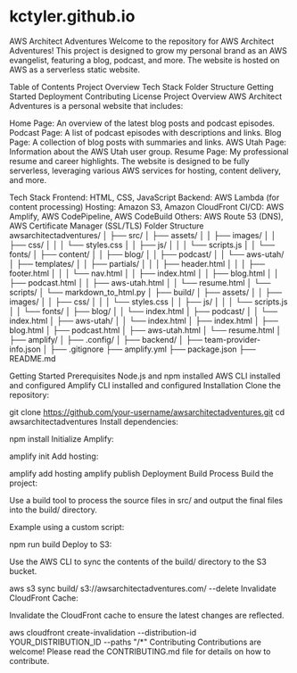 # kctyler.github.io

AWS Architect Adventures
Welcome to the repository for AWS Architect Adventures! This project is designed to grow my personal brand as an AWS evangelist, featuring a blog, podcast, and more. The website is hosted on AWS as a serverless static website.

Table of Contents
Project Overview
Tech Stack
Folder Structure
Getting Started
Deployment
Contributing
License
Project Overview
AWS Architect Adventures is a personal website that includes:

Home Page: An overview of the latest blog posts and podcast episodes.
Podcast Page: A list of podcast episodes with descriptions and links.
Blog Page: A collection of blog posts with summaries and links.
AWS Utah Page: Information about the AWS Utah user group.
Resume Page: My professional resume and career highlights.
The website is designed to be fully serverless, leveraging various AWS services for hosting, content delivery, and more.

Tech Stack
Frontend: HTML, CSS, JavaScript
Backend: AWS Lambda (for content processing)
Hosting: Amazon S3, Amazon CloudFront
CI/CD: AWS Amplify, AWS CodePipeline, AWS CodeBuild
Others: AWS Route 53 (DNS), AWS Certificate Manager (SSL/TLS)
Folder Structure
awsarchitectadventures/ │ ├── src/ │ ├── assets/ │ │ ├── images/ │ │ ├── css/ │ │ │ └── styles.css │ │ ├── js/ │ │ │ └── scripts.js │ │ └── fonts/ │ ├── content/ │ │ ├── blog/ │ │ ├── podcast/ │ │ └── aws-utah/ │ ├── templates/ │ │ ├── partials/ │ │ │ ├── header.html │ │ │ ├── footer.html │ │ │ └── nav.html │ │ ├── index.html │ │ ├── blog.html │ │ ├── podcast.html │ │ ├── aws-utah.html │ │ └── resume.html │ └── scripts/ │ └── markdown_to_html.py │ ├── build/ │ ├── assets/ │ │ ├── images/ │ │ ├── css/ │ │ │ └── styles.css │ │ ├── js/ │ │ │ └── scripts.js │ │ └── fonts/ │ ├── blog/ │ │ └── index.html │ ├── podcast/ │ │ └── index.html │ ├── aws-utah/ │ │ └── index.html │ ├── index.html │ ├── blog.html │ ├── podcast.html │ ├── aws-utah.html │ └── resume.html │ ├── amplify/ │ ├── .config/ │ ├── backend/ │ ├── team-provider-info.json │ ├── .gitignore ├── amplify.yml ├── package.json ├── README.md

Getting Started
Prerequisites
Node.js and npm installed
AWS CLI installed and configured
Amplify CLI installed and configured
Installation
Clone the repository:

git clone https://github.com/your-username/awsarchitectadventures.git
cd awsarchitectadventures
Install dependencies:

npm install
Initialize Amplify:

amplify init
Add hosting:

amplify add hosting
amplify publish
Deployment
Build Process
Build the project:

Use a build tool to process the source files in src/ and output the final files into the build/ directory.

Example using a custom script:

npm run build
Deploy to S3:

Use the AWS CLI to sync the contents of the build/ directory to the S3 bucket.

aws s3 sync build/ s3://awsarchitectadventures.com/ --delete
Invalidate CloudFront Cache:

Invalidate the CloudFront cache to ensure the latest changes are reflected.

aws cloudfront create-invalidation --distribution-id YOUR_DISTRIBUTION_ID --paths "/*"
Contributing
Contributions are welcome! Please read the CONTRIBUTING.md file for details on how to contribute.

